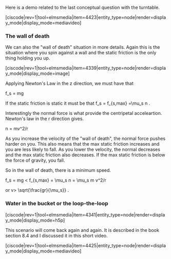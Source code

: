 Here is a demo related to the last conceptual question with the turntable. 

[ciscode|rev=1|tool=elmsmedia|item=4423|entity_type=node|render=display_mode|display_mode=mediavideo]


### The wall of death

We can also the "wall of death" situation in more details. Again this is the situation where you spin against a wall and the static friction is the only thing holding you up. 

[ciscode|rev=1|tool=elmsmedia|item=4339|entity_type=node|render=display_mode|display_mode=image]

Applying Newton's Law in the z direction, we must have that 

<lrn-math> f_s = mg <lrn-math inline> 

If the static friction is static it must be that <lrn-math>f_s = f_{s,max} =\mu_s n </lrn-math>. 

Interestingly the normal force is what provide the centripetal acceleartion. Newton's law in the r direction gives. 

<lrn-math> n = mv^2/r </lrn-math>

<lrndesign-sidenote label="Instructor Note" icon="bookmark" bg-color="#c2e5f2">
As you increase the velocity of the "wall of death", the normal force pushes harder on you. This also means that the max static friction increases and you are less likely to fall. As you lower the velocity, the normal decreases and the max static friction also decreases. If the max static friction is below the force of gravity, you fall. 
</lrndesign-sidenote>

So in the wall of death, there is a minimum speed. 


<lrn-math>f_s = mg < f_{s,max} = \mu_s n = \mu_s m v^2/r  </lrn-math>

or <lrn-math> v> \sqrt{\frac{gr}{\mu_s}} </lrn-math>. 

### Water in the bucket or the loop-the-loop

[ciscode|rev=1|tool=elmsmedia|item=4341|entity_type=node|render=display_mode|display_mode=h5p]

This scenario will come back again and again. It is described in the book section 8.4 and I discussed it in this short video. 

[ciscode|rev=1|tool=elmsmedia|item=4425|entity_type=node|render=display_mode|display_mode=mediavideo]